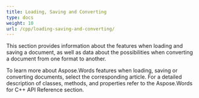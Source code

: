 ```yaml
---
title: Loading, Saving and Converting
type: docs
weight: 10
url: /cpp/loading-saving-and-converting/
---
```


This section provides information about the features when loading and saving a document, as well as data about the possibilities when converting a document from one format to another.

To learn more about Aspose.Words features when loading, saving or converting documents, select the corresponding article. For a detailed description of classes, methods, and properties refer to the Aspose.Words for C++ API Reference section.
